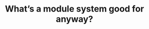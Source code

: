 ---
title: What’s a module system good for anyway?
url: http://blog.ezyang.com/2014/08/whats-a-module-system-good-for-anyway/
authors:
- Edward Z. Yang
type: article
tags:
- backpack
- modules
doHaskell-type: blog post
dohaskell-year: 2014
---